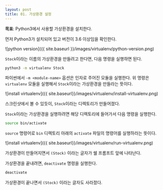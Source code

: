 ```yaml
---
layout: post
title: 01. 가상환경 설정
---
```

**목표**: Python3에서 사용할 가상환경을 설치한다.

먼저 Python3가 설치되어 있고 버전이 3.6 이상임을 확인한다.

![python version]({{ site.baseurl }}/images/virtualenv/python-version.png)

`Stock`이라는 이름의 가상환경을 만들려고 한다면, 다음 명령을 실행하면 된다.

```bash
python3 -m virtualenv Stock
```

파이썬에서 `-m <module-name>` 옵션은 인자로 주어진 모듈을 실행한다. 위 명령은 `virtualenv` 모듈을 실행해서 `Stock`이라는 가상환경을 만들라는 뜻이다.

![install virtualenv]({{ site.baseurl}}/images/virtualenv/install-virtualenv.png)

스크린샷에서 볼 수 있듯이, `Stock`이라는 디렉토리가 만들어졌다.

`Stock`이라는 가상환경을 실행하려면 해당 디렉토리에 들어가서 다음 명령을 실행한다.

```bash
source bin/activate
```

`source` 명령어로 `bin` 디렉토리 아래의 `activate` 파일의 명령어를 실행하라는 뜻이다.

![install virtualenv]({{ site.baseurl}}/images/virtualenv/run-virtualenv.png)

가상환경이 만들어지면서 `(Stock)` 이라는 글자가 쉘 프롬프트 앞에 나타난다.

가상환경을 끝내려면, `deactivate` 명령을 실행한다.

```bash
deactivate
```

가상환경이 끝나면서 `(Stock)` 이라는 글자도 사라졌다.
